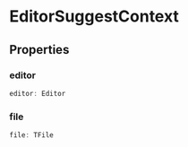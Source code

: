 # EditorSuggestContext



## Properties

### editor

```ts
editor: Editor
```



### file

```ts
file: TFile
```




